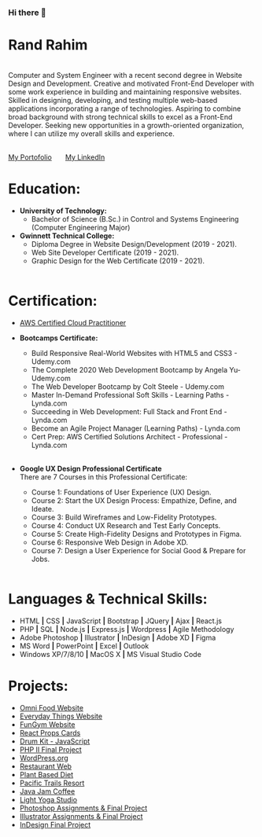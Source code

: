 ### Hi there 👋

<!--
**randrahim/randrahim** is a ✨ _special_ ✨ repository because its `README.md` (this file) appears on your GitHub profile. -->
<b><h1>Rand Rahim</h1></b><br>
Computer and System Engineer with a recent second degree in Website Design and Development. Creative and motivated Front-End Developer with some work experience in building and maintaining responsive websites. Skilled in designing, developing, and testing multiple web-based applications incorporating a range of technologies. Aspiring to combine broad background with strong technical skills to excel as a Front-End Developer. Seeking new opportunities in a growth-oriented organization, where I can utilize my overall skills and experience. <br><br>

<a href="http://www.rrahim.info">My Portofolio</a> &nbsp; &nbsp; &nbsp;
<a href="http://www.linkedin.com/in/randrahim">My LinkedIn</a>

<b><h1>Education:</h1></b>
- <b>University of Technology:</b>
  - Bachelor of Science (B.Sc.) in Control and Systems Engineering<br>
    (Computer Engineering Major)
- <b>Gwinnett Technical College:</b>
  - Diploma Degree in Website Design/Development (2019 - 2021).
  - Web Site Developer Certificate (2019 - 2021).
  - Graphic Design for the Web Certificate (2019 - 2021).<br><br>

<b><h1>Certification:</h1></b> 
  - <a href="https://www.credly.com/badges/a3f60f90-e75b-466d-a8ee-7736b39e32bb?source=linked_in_profile">AWS Certified Cloud Practitioner</a>

- <b>Bootcamps Certificate:</b>
  - Build Responsive Real-World Websites with HTML5 and CSS3 - Udemy.com	
  - The Complete 2020 Web Development Bootcamp by Angela Yu- Udemy.com
  - The Web Developer Bootcamp by Colt Steele - Udemy.com
  - Master In-Demand Professional Soft Skills - Learning Paths - Lynda.com 		
  - Succeeding in Web Development: Full Stack and Front End - Lynda.com 		
  - Become an Agile Project Manager (Learning Paths) - Lynda.com	
  - Cert Prep: AWS Certified Solutions Architect - Professional - Lynda.com	<br><br>
 
 - <b>Google UX Design Professional Certificate</b><br>
   There are 7 Courses in this Professional Certificate:
    - Course 1: Foundations of User Experience (UX) Design.	
    - Course 2: Start the UX Design Process: Empathize, Define, and Ideate.
    - Course 3: Build Wireframes and Low-Fidelity Prototypes.
    - Course 4: Conduct UX Research and Test Early Concepts.
    - Course 5: Create High-Fidelity Designs and Prototypes in Figma.
    - Course 6: Responsive Web Design in Adobe XD.
    - Course 7: Design a User Experience for Social Good & Prepare for Jobs.<br><br>


<b><h1>Languages & Technical Skills:</h1></b>
- HTML <b>|</b> CSS <b>|</b> JavaScript <b>|</b> Bootstrap <b>|</b> JQuery <b>|</b> Ajax <b>|</b> React.js
- PHP <b>|</b> SQL <b>|</b> Node.js <b>|</b> Express.js <b>|</b> Wordpress <b>|</b> Agile Methodology
- Adobe Photoshop <b>|</b> Illustrator <b>|</b> InDesign <b>|</b> Adobe XD <b>|</b> Figma
- MS Word <b>|</b> PowerPoint <b>|</b> Excel <b>|</b> Outlook
- Windows XP/7/8/10  <b>|</b> MacOS X  <b>|</b> MS Visual Studio Code

<b><h1>Projects:</h1></b>
- <a href="http://rrahim.info/projects/omniFood/index.html">Omni Food Website</a> 
- <a href="http://rrahim.info/projects/EverydayThings/index.html">Everyday Things Website</a>
- <a href="http://rrahim.info/projects/FunGym/index.html">FunGym Website</a> 
- <a href="https://y73hs.csb.app/">React Props Cards</a>  
- <a href="http://rrahim.info/projects/DrumKitJS/index.html">Drum Kit - JavaScript</a>  
- <a href="http://rrahim.info/2550/final/index.php">PHP II Final Project</a> 
- <a href="http://rrahim.info/wordpress/">WordPress.org</a> 
- <a href="http://rrahim.info/1510/restaurant/resturant.html">Restaurant Web</a>
- <a href="http://rrahim.info/1510/final/index.html">Plant Based Diet</a>
- <a href="http://rrahim.info/1510/pacific/index.html">Pacific Trails Resort</a>
- <a href="http://rrahim.info/1510/javaJam/index.html">Java Jam Coffee</a>
- <a href="http://rrahim.info/1510/yogaStudio/index.html">Light Yoga Studio</a>
- <a href="http://rrahim.info/2531/index.html">Photoshop Assignments & Final Project</a>
- <a href="http://rrahim.info/1550/index.html">Illustrator Assignments & Final Project</a>
- <a href="http://rrahim.info/1560/index.html">InDesign Final Project</a>
